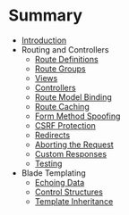 # Summary

* [Introduction](README.md)
* Routing and Controllers
  * [Route Definitions](01-routes_and_controllers/01-route_definitions.md)
  * [Route Groups](01-routes_and_controllers/02-route_groups.md)
  * [Views](01-routes_and_controllers/03-views.md)
  * [Controllers](01-routes_and_controllers/04-controllers.md)
  * [Route Model Binding](01-routes_and_controllers/05-route_model_binding.md)
  * [Route Caching](01-routes_and_controllers/06-route_caching.md)
  * [Form Method Spoofing](01-routes_and_controllers/07-form_method_spoofing.md)
  * [CSRF Protection](01-routes_and_controllers/08-csrf_protection.md)
  * [Redirects](01-routes_and_controllers/09-redirects.md)
  * [Aborting the Request](01-routes_and_controllers/10-aborting_the_request.md)
  * [Custom Responses](01-routes_and_controllers/11-custom_responses.md)
  * [Testing](01-routes_and_controllers/12-testing.md)
* Blade Templating
  * [Echoing Data](02-blade_templating/01-echoing_data.md)
  * [Control Structures](02-blade_templating/02-control_structures.md)
  * [Template Inheritance](02-blade_templating/03-template_inheritance.md)
